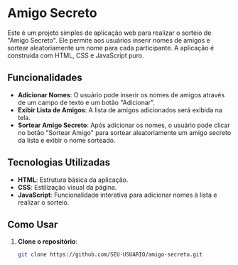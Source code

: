 # Amigo Secreto

Este é um projeto simples de aplicação web para realizar o sorteio de "Amigo Secreto". Ele permite aos usuários inserir nomes de amigos e sortear aleatoriamente um nome para cada participante. A aplicação é construída com HTML, CSS e JavaScript puro.

## Funcionalidades

- **Adicionar Nomes**: O usuário pode inserir os nomes de amigos através de um campo de texto e um botão "Adicionar".
- **Exibir Lista de Amigos**: A lista de amigos adicionados será exibida na tela.
- **Sortear Amigo Secreto**: Após adicionar os nomes, o usuário pode clicar no botão "Sortear Amigo" para sortear aleatoriamente um amigo secreto da lista e exibir o nome sorteado.

## Tecnologias Utilizadas

- **HTML**: Estrutura básica da aplicação.
- **CSS**: Estilização visual da página.
- **JavaScript**: Funcionalidade interativa para adicionar nomes à lista e realizar o sorteio.

## Como Usar

1. **Clone o repositório**:
   ```bash
   git clone https://github.com/SEU-USUARIO/amigo-secreto.git
